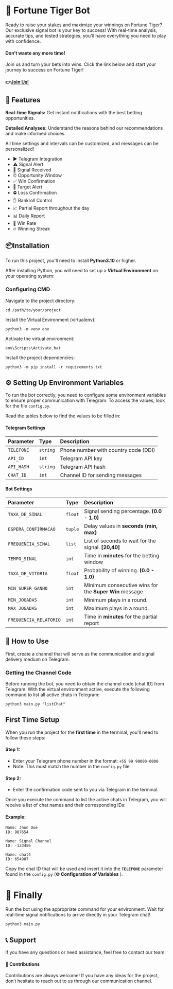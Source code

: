 
# 🤖 Fortune Tiger Bot

Ready to raise your stakes and maximize your winnings on Fortune Tiger? Our exclusive signal bot is your key to success! With real-time analysis, accurate tips, and tested strategies, you'll have everything you need to play with confidence.

#### Don’t waste any more time!

Join us and turn your bets into wins. Click the link below and start your journey to success on Fortune Tiger!

#### 👉[Join Us!](https://t.me/+Qyktc4vHKk01MmEx)
##
## 🧠 Features

**Real-time Signals:** Get instant notifications with the best betting opportunities.

**Detailed Analyses:** Understand the reasons behind our recommendations and make informed choices.

All time settings and intervals can be customized, and messages can be personalized!

- ▶️ Telegram Integration
- ⚠️ Signal Alert
- 🚨 Signal Received
- ⏰ Opportunity Window
- ✅ Win Confirmation
- 🤑 Target Alert
- ⛔️ Loss Confirmation
- ✋ Bankroll Control
- 📈 Partial Report throughout the day
- 📊 Daily Report
- 🚀 Win Rate
- 🔥 Winning Streak
##
## 📦Installation

To run this project, you'll need to install **Python3.10** or higher.

After installing Python, you will need to set up a **Virtual Environment** on your operating system:


### Configuring CMD

Navigate to the project directory:
```
cd /path/to/your/project
```

Install the Virtual Environment (virtualenv):
```
python3 -m venv env
```

Activate the virtual environment:
```
env\Scripts\Activate.bat
```

Install the project dependencies:
```
python3 -m pip install -r requirements.txt
```
##
## ⚙️ Setting Up Environment Variables

To run the bot correctly, you need to configure some environment variables to ensure proper communication with Telegram. To access the values, look for the file ``` config.py ```.

Read the tables below to find the values to be filled in:

#### Telegram Settings

| Parameter   | Type       | Description                           |
| :---------- | :--------- | :---------------------------------- |
| `TELEFONE` | `string` | Phone number with country code (DDI) |
| `API_ID` | `int` | Telegram API key |
| `API_HASH` | `string` | Telegram API hash |
| `CHAT_ID` | `int` | Channel ID for sending messages |

#### Bot Settings

| Parameter   | Type       | Description                                   |
| :---------- | :--------- | :------------------------------------------ |
| `TAXA_DE_SINAL` | `float` | Signal sending percentage. **(0.0 - 1.0)** |
| `ESPERA_CONFIRMACAO`| `tuple` | Delay values in **seconds** **(min, max)**  |
| `FREQUENCIA_SINAL` | `list` | List of seconds to wait for the signal. **[20,40]**  |
| `TEMPO_SINAL`| `int` | Time in **minutes** for the betting window |
| `TAXA_DE_VITORIA`| `float` | Probability of winning. **(0.0 - 1.0)**|
| `MIN_SUPER_GANHO`| `int` | Minimum consecutive wins for the **Super Win** message |
| `MIN_JOGADAS`| `int` | Minimum plays in a round. |
| `MAX_JOGADAS`| `int` | Maximum plays in a round. |
| `FREQUENCIA_RELATORIO`| `int` | Time in **minutes** for the partial report |


##
## 👣 How to Use

First, create a channel that will serve as the communication and signal delivery medium on Telegram.

### Getting the Channel Code
Before running the bot, you need to obtain the channel code (chat ID) from Telegram. With the virtual environment active, execute the following command to list all active chats in Telegram:

```
python3 main.py "listChat"
```

## First Time Setup
When you run the project for the **first time**  in the terminal, you'll need to follow these steps:

#### Step 1:
- Enter your Telegram phone number in the format: ``` +55 99 90000-0000 ```
- Note: This must match the number in the ```config.py``` file.

#### Step 2:
- Enter the confirmation code sent to you via Telegram in the terminal.

Once you execute the command to list the active chats in Telegram, you will receive a list of chat names and their corresponding IDs:

#### Example:
```
Name: Jhon Doe
ID: 987654

Name: Signal Channel
ID: -123456

Name: chat4
ID: 654987
```
Copy the chat ID that will be used and insert it into the **```TELEFONE```** parameter found in the ``` config.py ``` (**⚙️ Configuration of Variables** ).

# 🚀 Finally
Run the bot using the appropriate command for your environment. Wait for real-time signal notifications to arrive directly in your Telegram chat!

```
python3 main.py
```


##
## 📞 Support

If you have any questions or need assistance, feel free to contact our team.

#### 🤝 Contributions

Contributions are always welcome! If you have any ideas for the project, don’t hesitate to reach out to us through our communication channel.
